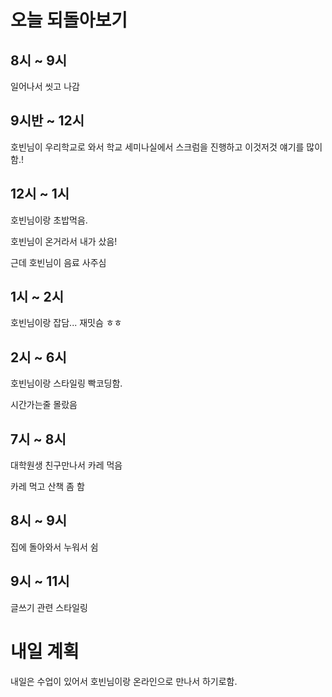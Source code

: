
# 오늘 되돌아보기

## 8시 ~ 9시

일어나서 씻고 나감

## 9시반 ~ 12시

호빈님이 우리학교로 와서 학교 세미나실에서 스크럼을 진행하고 이것저것 얘기를 많이함.!

## 12시 ~ 1시

호빈님이랑 초밥먹음. 

호빈님이 온거라서 내가 샀음!

근데 호빈님이 음료 사주심

## 1시 ~ 2시

호빈님이랑 잡담... 재밋슴 ㅎㅎ

## 2시 ~ 6시

호빈님이랑 스타일링 빡코딩함.

시간가는줄 몰랐음

## 7시 ~ 8시

대학원생 친구만나서 카레 먹음

카레 먹고 산책 좀 함

## 8시 ~ 9시

집에 돌아와서 누워서 쉼

## 9시 ~ 11시

글쓰기 관련 스타일링

# 내일 계획

내일은 수업이 있어서 호빈님이랑 온라인으로 만나서 하기로함.

